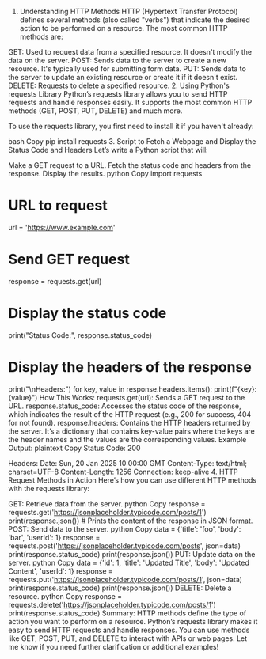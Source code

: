 
1. Understanding HTTP Methods
HTTP (Hypertext Transfer Protocol) defines several methods (also called "verbs") that indicate the desired action to be performed on a resource. The most common HTTP methods are:

GET: Used to request data from a specified resource. It doesn't modify the data on the server.
POST: Sends data to the server to create a new resource. It's typically used for submitting form data.
PUT: Sends data to the server to update an existing resource or create it if it doesn't exist.
DELETE: Requests to delete a specified resource.
2. Using Python's requests Library
Python’s requests library allows you to send HTTP requests and handle responses easily. It supports the most common HTTP methods (GET, POST, PUT, DELETE) and much more.

To use the requests library, you first need to install it if you haven't already:

bash
Copy
pip install requests
3. Script to Fetch a Webpage and Display the Status Code and Headers
Let’s write a Python script that will:

Make a GET request to a URL.
Fetch the status code and headers from the response.
Display the results.
python
Copy
import requests

# URL to request
url = 'https://www.example.com'

# Send GET request
response = requests.get(url)

# Display the status code
print("Status Code:", response.status_code)

# Display the headers of the response
print("\nHeaders:")
for key, value in response.headers.items():
    print(f"{key}: {value}")
How This Works:
requests.get(url): Sends a GET request to the URL.
response.status_code: Accesses the status code of the response, which indicates the result of the HTTP request (e.g., 200 for success, 404 for not found).
response.headers: Contains the HTTP headers returned by the server. It’s a dictionary that contains key-value pairs where the keys are the header names and the values are the corresponding values.
Example Output:
plaintext
Copy
Status Code: 200

Headers:
Date: Sun, 20 Jan 2025 10:00:00 GMT
Content-Type: text/html; charset=UTF-8
Content-Length: 1256
Connection: keep-alive
4. HTTP Request Methods in Action
Here’s how you can use different HTTP methods with the requests library:

GET: Retrieve data from the server.
python
Copy
response = requests.get('https://jsonplaceholder.typicode.com/posts/1')
print(response.json())  # Prints the content of the response in JSON format.
POST: Send data to the server.
python
Copy
data = {'title': 'foo', 'body': 'bar', 'userId': 1}
response = requests.post('https://jsonplaceholder.typicode.com/posts', json=data)
print(response.status_code)
print(response.json())
PUT: Update data on the server.
python
Copy
data = {'id': 1, 'title': 'Updated Title', 'body': 'Updated Content', 'userId': 1}
response = requests.put('https://jsonplaceholder.typicode.com/posts/1', json=data)
print(response.status_code)
print(response.json())
DELETE: Delete a resource.
python
Copy
response = requests.delete('https://jsonplaceholder.typicode.com/posts/1')
print(response.status_code)
Summary:
HTTP methods define the type of action you want to perform on a resource.
Python’s requests library makes it easy to send HTTP requests and handle responses.
You can use methods like GET, POST, PUT, and DELETE to interact with APIs or web pages.
Let me know if you need further clarification or additional examples!



